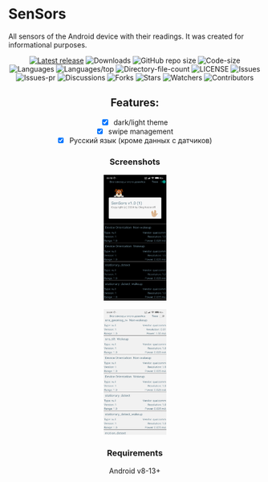 # SenSors
All sensors of the Android device with their readings. It was created for informational purposes.

<div align="center">

[![Latest release](https://img.shields.io/github/v/release/reverrs/sensors?include_prereleases&label=latest%20release&style=for-the-badge)](https://github.com/reverrs/sensors/releases/latest)
![Downloads](https://img.shields.io/github/downloads/reverrs/sensors/total?style=for-the-badge)
![GitHub repo size](https://img.shields.io/github/repo-size/reverrs/sensors?style=for-the-badge)
![Code-size](https://shields.io/github/languages/code-size/reverrs/sensors?style=for-the-badge)
![Languages](https://shields.io/github/languages/count/reverrs/sensors?style=for-the-badge)
![Languages/top](https://shields.io/github/languages/top/reverrs/sensors?style=for-the-badge)
![Directory-file-count](https://shields.io/github/directory-file-count/reverrs/sensors?style=for-the-badge)
![LICENSE](https://img.shields.io/github/license/reverrs/sensors?color=blue&style=for-the-badge)
![Issues](https://shields.io/github/issues/reverrs/sensors?style=for-the-badge)
![Issues-pr](https://shields.io/github/issues-pr/reverrs/sensors?style=for-the-badge)
![Discussions](https://shields.io/github/discussions/reverrs/sensors?style=for-the-badge)
![Forks](https://shields.io/github/forks/reverrs/sensors?style=for-the-badge)
![Stars](https://shields.io/github/stars/reverrs/sensors?style=for-the-badge)
![Watchers](https://shields.io/github/watchers/reverrs/sensors?style=for-the-badge)
![Contributors](https://shields.io/github/contributors/reverrs/sensors?style=for-the-badge)

## Features:

- [x] dark/light theme
- [x] swipe management
- [x] Русский язык (кроме данных с датчиков)

### Screenshots
<div align="center">

<img width="125" height="250" 
src="./docs/Sensors_scr1_coldcat.sl.jpg" alt="Screenshot 1" title="Скриншот 1">

<img width="125" height="250" src="./docs/Sensors_scr2_coldcat.sl.jpg" alt="Screenshot 2" title="Скриншот 2">

<!--
<img width="125" height="250" 
src="./docs/Sensors_scr3_coldcat.sl.jpg" alt="Screenshot 3" title="Скриншот 3">

<img width="125" height="250" 
src="./docs/Sensors_scr4_coldcat.sl.jpg" alt="Screenshot 4" title="Скриншот 4">

<img width="250" height="125" src="./docs/Sensors_scr5_coldcat.sl.jpg" alt="Screenshot 5" title="Скриншот 5">
-->

### Requirements
Android v8-13+

<!--
### Regards

### Known problems [fixed]
- [x] none (yet? ;)
-->
